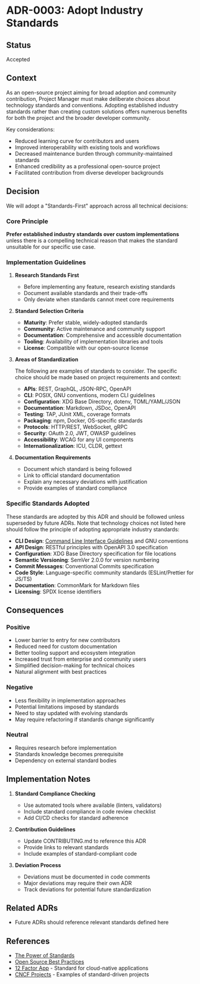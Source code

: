 # ADR-0003: Adopt Industry Standards

## Status

Accepted

## Context

As an open-source project aiming for broad adoption and community contribution, Project Manager must make deliberate choices about technology standards and conventions. Adopting established industry standards rather than creating custom solutions offers numerous benefits for both the project and the broader developer community.

Key considerations:

- Reduced learning curve for contributors and users
- Improved interoperability with existing tools and workflows
- Decreased maintenance burden through community-maintained standards
- Enhanced credibility as a professional open-source project
- Facilitated contribution from diverse developer backgrounds

## Decision

We will adopt a "Standards-First" approach across all technical decisions:

### Core Principle

**Prefer established industry standards over custom implementations** unless there is a compelling technical reason that makes the standard unsuitable for our specific use case.

### Implementation Guidelines

1. **Research Standards First**
   - Before implementing any feature, research existing standards
   - Document available standards and their trade-offs
   - Only deviate when standards cannot meet core requirements

2. **Standard Selection Criteria**
   - **Maturity**: Prefer stable, widely-adopted standards
   - **Community**: Active maintenance and community support
   - **Documentation**: Comprehensive and accessible documentation
   - **Tooling**: Availability of implementation libraries and tools
   - **License**: Compatible with our open-source license

3. **Areas of Standardization**

   The following are examples of standards to consider. The specific choice should be made based on project requirements and context:

   - **APIs**: REST, GraphQL, JSON-RPC, OpenAPI
   - **CLI**: POSIX, GNU conventions, modern CLI guidelines
   - **Configuration**: XDG Base Directory, dotenv, TOML/YAML/JSON
   - **Documentation**: Markdown, JSDoc, OpenAPI
   - **Testing**: TAP, JUnit XML, coverage formats
   - **Packaging**: npm, Docker, OS-specific standards
   - **Protocols**: HTTP/REST, WebSocket, gRPC
   - **Security**: OAuth 2.0, JWT, OWASP guidelines
   - **Accessibility**: WCAG for any UI components
   - **Internationalization**: ICU, CLDR, gettext

4. **Documentation Requirements**
   - Document which standard is being followed
   - Link to official standard documentation
   - Explain any necessary deviations with justification
   - Provide examples of standard compliance

### Specific Standards Adopted

These standards are adopted by this ADR and should be followed unless superseded by future ADRs. Note that technology choices not listed here should follow the principle of adopting appropriate industry standards:

- **CLI Design**: [Command Line Interface Guidelines](https://clig.dev/) and GNU conventions
- **API Design**: RESTful principles with OpenAPI 3.0 specification
- **Configuration**: XDG Base Directory specification for file locations
- **Semantic Versioning**: SemVer 2.0.0 for version numbering
- **Commit Messages**: Conventional Commits specification
- **Code Style**: Language-specific community standards (ESLint/Prettier for JS/TS)
- **Documentation**: CommonMark for Markdown files
- **Licensing**: SPDX license identifiers

## Consequences

### Positive

- Lower barrier to entry for new contributors
- Reduced need for custom documentation
- Better tooling support and ecosystem integration
- Increased trust from enterprise and community users
- Simplified decision-making for technical choices
- Natural alignment with best practices

### Negative

- Less flexibility in implementation approaches
- Potential limitations imposed by standards
- Need to stay updated with evolving standards
- May require refactoring if standards change significantly

### Neutral

- Requires research before implementation
- Standards knowledge becomes prerequisite
- Dependency on external standard bodies

## Implementation Notes

1. **Standard Compliance Checking**
   - Use automated tools where available (linters, validators)
   - Include standard compliance in code review checklist
   - Add CI/CD checks for standard adherence

2. **Contribution Guidelines**
   - Update CONTRIBUTING.md to reference this ADR
   - Provide links to relevant standards
   - Include examples of standard-compliant code

3. **Deviation Process**
   - Deviations must be documented in code comments
   - Major deviations may require their own ADR
   - Track deviations for potential future standardization

## Related ADRs

- Future ADRs should reference relevant standards defined here

## References

- [The Power of Standards](https://www.w3.org/standards/)
- [Open Source Best Practices](https://opensource.guide/best-practices/)
- [12 Factor App](https://12factor.net/) - Standard for cloud-native applications
- [CNCF Projects](https://www.cncf.io/projects/) - Examples of standard-driven projects
